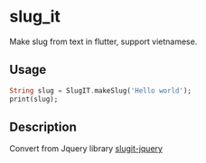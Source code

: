 # slug_it

Make slug from text in flutter, support vietnamese.

## Usage

```dart
String slug = SlugIT.makeSlug('Hello world');
print(slug);
```

## Description

Convert from Jquery library [slugit-jquery](https://github.com/diegok/slugit-jquery)
